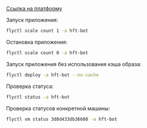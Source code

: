 [Ссылка на платформу](https://fly.io/dashboard)

Запуск приложения:
```bash
flyctl scale count 1 -a hft-bot
``` 

Остановка приложения:
```bash
flyctl scale count 0 -a hft-bot
``` 
  
Запуск приложения без использования кэша образа:
```bash
flyctl deploy -a hft-bot --no-cache
``` 

Проверка статуса:
```bash
flyctl status -a hft-bot
``` 

Проверка статусов конкретной машины:
```bash
flyctl vm status 3d8d433db36608 -a hft-bot
``` 

